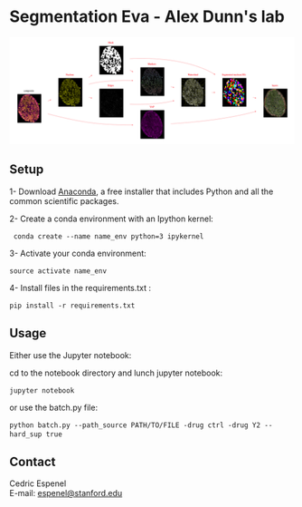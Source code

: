 Segmentation Eva - Alex Dunn's lab
==================================

![Model](doc/g1.png?raw=true "Model Architecture")

## Setup
1- Download [Anaconda](https://www.anaconda.com/download/), a free installer that includes Python and all the common scientific packages.

2- Create a conda environment with an Ipython kernel:

```
 conda create --name name_env python=3 ipykernel
```

3- Activate your conda environment:

```
source activate name_env
```
4- Install files in the requirements.txt :

```
pip install -r requirements.txt
```

## Usage

Either use the Jupyter notebook:

cd to the notebook directory and lunch jupyter notebook:

```
jupyter notebook
```
or use the batch.py file:  
```
python batch.py --path_source PATH/TO/FILE -drug ctrl -drug Y2 --hard_sup true

```
## Contact
Cedric Espenel  
E-mail: espenel@stanford.edu
